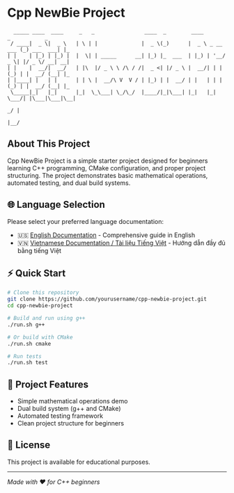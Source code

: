 # Cpp NewBie Project

```
  _____ ____  ____     _   _                ____  _        ____            _           _   
 / ____|  _ \|  _ \   | \ | |              |  _ \(_)      |  _ \ _ __ ___ (_) ___  ___| |_ 
| |    | |_) | |_) |  |  \| | _____      __| |_) |_  ___  | |_) | '__/ _ \| |/ _ \/ __| __|
| |    |  __/|  __/   | |\  |/ _ \ \ /\ / /|  _ <| |/ _ \ |  __/| | | (_) | |  __/ (__| |_ 
| |____| |   | |      | | \ |  __/\ V  V / | |_) | |  __/ | |   | | | (_) | |  __/ (__| |_ 
 \_____|_|   |_|      |_|  \_\___| \_/\_/  |____/|_|\___| |_|   |_|  \___/| |\___|\___|\__|
                                                                         _/ |              
                                                                        |__/               
```

## About This Project

Cpp NewBie Project is a simple starter project designed for beginners learning C++ programming, CMake configuration, and proper project structuring. The project demonstrates basic mathematical operations, automated testing, and dual build systems.

## 🌐 Language Selection

Please select your preferred language documentation:

- 🇺🇸 [English Documentation](README_EN.md) - Comprehensive guide in English
- 🇻🇳 [Vietnamese Documentation / Tài liệu Tiếng Việt](README_VI.md) - Hướng dẫn đầy đủ bằng tiếng Việt

## ⚡ Quick Start

```bash
# Clone this repository
git clone https://github.com/yourusername/cpp-newbie-project.git
cd cpp-newbie-project

# Build and run using g++
./run.sh g++

# Or build with CMake
./run.sh cmake

# Run tests
./run.sh test
```

## 🧪 Project Features

- Simple mathematical operations demo
- Dual build system (g++ and CMake)
- Automated testing framework
- Clean project structure for beginners

## 📄 License

This project is available for educational purposes.

---

*Made with ❤️ for C++ beginners*

